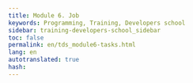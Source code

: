 ```yaml
---
title: Module 6. Job
keywords: Programming, Training, Developers school
sidebar: training-developers-school_sidebar
toc: false
permalink: en/tds_module6-tasks.html
lang: en
autotranslated: true
hash: 
---
```


